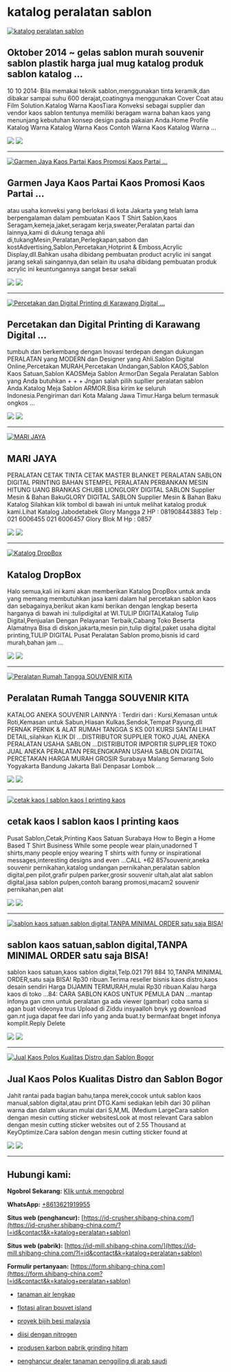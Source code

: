 # katalog peralatan sablon

<a href="https://swt.shibang-china.com/?l=id&img&k=katalog+peralatan+sablon" target="_blank">![katalog peralatan sablon](http://static.shibang-china.com/all-800x300/1297.jpg)</a>

## Oktober 2014 ~ gelas sablon murah souvenir sablon plastik harga jual mug katalog produk sablon katalog …
10 10 2014· Bila memakai teknik sablon,menggunakan tinta keramik,dan dibakar sampai suhu 600 derajat,coatingnya menggunakan Cover Coat atau Film Solution.Katalog Warna KaosTiara Konveksi sebagai supplier dan vendor kaos sablon tentunya memiliki beragam warna bahan kaos yang menunjang kebutuhan konsep design pada pakaian Anda.Home Profile Katalog Warna Katalog Warna Kaos Contoh Warna Kaos Katalog Warna …


<a href="https://whatsapp.shibangsoft.com/WhatsApp.php" target="_blank" title="WhatsApp">![](http://static.shibang-china.com/icon/whatsapp.png)</a> <a href="https://swt.shibang-china.com/?l=id&icon&k=katalog+peralatan+sablon" target="_blank">![](http://static.shibang-china.com/icon/chat-id.png)</a>

---

<a href="https://swt.shibang-china.com/?l=id&img&k=katalog+peralatan+sablon" target="_blank">![Garmen Jaya Kaos Partai Kaos Promosi Kaos Partai …](http://static.shibang-china.com/all-800x300/898.jpg)</a>

## Garmen Jaya Kaos Partai Kaos Promosi Kaos Partai …
atau usaha konveksi yang berlokasi di kota Jakarta yang telah lama berpengalaman dalam pembuatan Kaos T Shirt Sablon,kaos Seragam,kemeja,jaket,seragam kerja,sweater,Peralatan partai dan lainnya,kami di dukung tenaga ahli di,tukangMesin,Peralatan,Perlegkapan,sabon dan kostAdvertising,Sablon,Percetakan,Hotprint & Emboss,Acrylic Display,dll.Bahkan usaha dibidang pembuatan product acrylic ini sangat jarang sekali saingannya,dan selain itu usaha dibidang pembuatan produk acrylic ini keuntungannya sangat besar sekali


<a href="https://whatsapp.shibangsoft.com/WhatsApp.php" target="_blank" title="WhatsApp">![](http://static.shibang-china.com/icon/whatsapp.png)</a> <a href="https://swt.shibang-china.com/?l=id&icon&k=katalog+peralatan+sablon" target="_blank">![](http://static.shibang-china.com/icon/chat-id.png)</a>

---

<a href="https://swt.shibang-china.com/?l=id&img&k=katalog+peralatan+sablon" target="_blank">![Percetakan dan Digital Printing di Karawang Digital …](http://static.shibang-china.com/all-800x300/649.jpg)</a>

## Percetakan dan Digital Printing di Karawang Digital …
tumbuh dan berkembang dengan Inovasi terdepan dengan dukungan PERALATAN yang MODERN dan Designer yang Ahli.Sablon Digital Online,Percetakan MURAH,Percetakan Undangan,Sablon KAOS,Sablon Kaos Satuan,Sablon KAOSMeja Sablon ArmorDan Segala Peralatan Sablon yang Anda butuhkan + + + Jngan salah pilih supllier peralatan sablon Anda.Katalog Meja Sablon ARMOR.Bisa kirim ke seluruh Indonesia.Pengiriman dari Kota Malang Jawa Timur.Harga belum termasuk ongkos …


<a href="https://whatsapp.shibangsoft.com/WhatsApp.php" target="_blank" title="WhatsApp">![](http://static.shibang-china.com/icon/whatsapp.png)</a> <a href="https://swt.shibang-china.com/?l=id&icon&k=katalog+peralatan+sablon" target="_blank">![](http://static.shibang-china.com/icon/chat-id.png)</a>

---

<a href="https://swt.shibang-china.com/?l=id&img&k=katalog+peralatan+sablon" target="_blank">![MARI JAYA](http://static.shibang-china.com/all-800x300/4.jpg)</a>

## MARI JAYA
PERALATAN CETAK TINTA CETAK MASTER BLANKET PERALATAN SABLON DIGITAL PRINTING BAHAN STEMPEL PERALATAN PERBANKAN MESIN HITUNG UANG BRANKAS CHUBB LIONGLORY DIGITAL SABLON Supplier Mesin & Bahan BakuGLORY DIGITAL SABLON Supplier Mesin & Bahan Baku Katalog Silahkan klik tombol di bawah ini untuk melihat katalog produk kami.Lihat Katalog Jabodetabek Glory Mangga 2 HP : 081908443883 Telp : 021 6006455 021 6006457 Glory Blok M Hp : 0857


<a href="https://whatsapp.shibangsoft.com/WhatsApp.php" target="_blank" title="WhatsApp">![](http://static.shibang-china.com/icon/whatsapp.png)</a> <a href="https://swt.shibang-china.com/?l=id&icon&k=katalog+peralatan+sablon" target="_blank">![](http://static.shibang-china.com/icon/chat-id.png)</a>

---

<a href="https://swt.shibang-china.com/?l=id&img&k=katalog+peralatan+sablon" target="_blank">![Katalog DropBox](http://static.shibang-china.com/all-800x300/1417.jpg)</a>

## Katalog DropBox
Halo semua,kali ini kami akan memberikan Katalog DropBox untuk anda yang memang membutuhkan jasa kami dalam hal percetakan sablon kaos dan sebagainya,berikut akan kami berikan dengan lengkap beserta harganya di bawah ini :tulipdigital at WI.TULIP DIGITALKatalog Tulip Digital,Penjualan Dengan Pelayanan Terbaik,Cabang Toko Beserta Alamatnya Bisa di diskon,jakarta,mesin pin,tulip digital,paket usaha digital printing,TULIP DIGITAL Pusat Peralatan Sablon promo,bisnis id card murah,bahan jam …


<a href="https://whatsapp.shibangsoft.com/WhatsApp.php" target="_blank" title="WhatsApp">![](http://static.shibang-china.com/icon/whatsapp.png)</a> <a href="https://swt.shibang-china.com/?l=id&icon&k=katalog+peralatan+sablon" target="_blank">![](http://static.shibang-china.com/icon/chat-id.png)</a>

---

<a href="https://swt.shibang-china.com/?l=id&img&k=katalog+peralatan+sablon" target="_blank">![Peralatan Rumah Tangga SOUVENIR KITA](http://static.shibang-china.com/all-800x300/586.jpg)</a>

## Peralatan Rumah Tangga SOUVENIR KITA
KATALOG ANEKA SOUVENIR LAINNYA : Terdiri dari : Kursi,Kemasan untuk Roti,Kemasan untuk Sabun,Hiasan Kulkas,Sendok,Tempat Payung,dll PERNAK PERNIK & ALAT RUMAH TANGGA S KS 001 KURSI SANTAI LIHAT DETAIL,silahkan KLIK DI …DISTRIBUTOR SUPPLIER TOKO JUAL ANEKA PERALATAN USAHA SABLON …DISTRIBUTOR IMPORTIR SUPPLIER TOKO JUAL ANEKA PERALATAN PERLENGKAPAN USAHA SABLON DIGITAL PERCETAKAN HARGA MURAH GROSIR Surabaya Malang Semarang Solo Yogyakarta Bandung Jakarta Bali Denpasar Lombok …


<a href="https://whatsapp.shibangsoft.com/WhatsApp.php" target="_blank" title="WhatsApp">![](http://static.shibang-china.com/icon/whatsapp.png)</a> <a href="https://swt.shibang-china.com/?l=id&icon&k=katalog+peralatan+sablon" target="_blank">![](http://static.shibang-china.com/icon/chat-id.png)</a>

---

<a href="https://swt.shibang-china.com/?l=id&img&k=katalog+peralatan+sablon" target="_blank">![cetak kaos l sablon kaos l printing kaos](http://static.shibang-china.com/all-800x300/111.jpg)</a>

## cetak kaos l sablon kaos l printing kaos
Pusat Sablon,Cetak,Printing Kaos Satuan Surabaya How to Begin a Home Based T Shirt Business While some people wear plain,unadorned T shirts,many people enjoy wearing T shirts with funny or inspirational messages,interesting designs and even …CALL +62 857souvenir,aneka souvenir pernikahan,katalog undangan pernikahan,peralatan sablon digital,pen pilot,grafir pulpen parker,grosir souvenir ultah,alat alat sablon digital,jasa sablon pulpen,contoh barang promosi,macam2 souvenir pernikahan,pen alat


<a href="https://whatsapp.shibangsoft.com/WhatsApp.php" target="_blank" title="WhatsApp">![](http://static.shibang-china.com/icon/whatsapp.png)</a> <a href="https://swt.shibang-china.com/?l=id&icon&k=katalog+peralatan+sablon" target="_blank">![](http://static.shibang-china.com/icon/chat-id.png)</a>

---

<a href="https://swt.shibang-china.com/?l=id&img&k=katalog+peralatan+sablon" target="_blank">![sablon kaos satuan,sablon digital,TANPA MINIMAL ORDER satu saja BISA!](http://static.shibang-china.com/all-800x300/236.jpg)</a>

## sablon kaos satuan,sablon digital,TANPA MINIMAL ORDER satu saja BISA!
sablon kaos satuan,kaos sablon digital,Telp.021 791 884 10,TANPA MINIMAL ORDER,satu saja BISA! Rp30 ribuan.Terima reseller bisnis kaos distro,kaos desain sendiri Harga DIJAMIN TERMURAH,mulai Rp30 ribuan.Kalau harga kaos di toko …84: CARA SABLON KAOS UNTUK PEMULA DAN …mantap infonya gan cmn untuk peralatan ga ada viewer (gambar) coba sama si agan buat videonya trus Upload di Ziddu insyaalloh bnyk yg download gan.nt juga dapat fee dari info yang anda buat.ty bermanfaat bnget infonya komplit.Reply Delete


<a href="https://whatsapp.shibangsoft.com/WhatsApp.php" target="_blank" title="WhatsApp">![](http://static.shibang-china.com/icon/whatsapp.png)</a> <a href="https://swt.shibang-china.com/?l=id&icon&k=katalog+peralatan+sablon" target="_blank">![](http://static.shibang-china.com/icon/chat-id.png)</a>

---

<a href="https://swt.shibang-china.com/?l=id&img&k=katalog+peralatan+sablon" target="_blank">![Jual Kaos Polos Kualitas Distro dan Sablon Bogor](http://static.shibang-china.com/all-800x300/1498.jpg)</a>

## Jual Kaos Polos Kualitas Distro dan Sablon Bogor
Jahit rantai pada bagian bahu,tanpa merek,cocok untuk sablon kaos manual,sablon digital,atau print DTG.Kami sediakan lebih dari 30 pilihan warna dan dalam ukuran mulai dari S,M,ML (Medium LargeCara sablon dengan mesin cutting sticker websitesLook at most relevant Cara sablon dengan mesin cutting sticker websites out of 2.55 Thousand at KeyOptimize.Cara sablon dengan mesin cutting sticker found at


<a href="https://whatsapp.shibangsoft.com/WhatsApp.php" target="_blank" title="WhatsApp">![](http://static.shibang-china.com/icon/whatsapp.png)</a> <a href="https://swt.shibang-china.com/?l=id&icon&k=katalog+peralatan+sablon" target="_blank">![](http://static.shibang-china.com/icon/chat-id.png)</a>

---
## Hubungi kami:

**Ngobrol Sekarang:** [Klik untuk mengobrol](https://swt.shibang-china.com?l=id&contact&k=katalog+peralatan+sablon)

**WhatsApp:**  [+8613621919955](https://whatsapp.shibangsoft.com/WhatsApp.php)

**Situs web (penghancur):** [https://id-crusher.shibang-china.com/](https://id-crusher.shibang-china.com/?l=id&contact&k=katalog+peralatan+sablon)

**Situs web (pabrik):** [https://id-mill.shibang-china.com/](https://id-mill.shibang-china.com/?l=id&contact&k=katalog+peralatan+sablon)

**Formulir pertanyaan:** [https://form.shibang-china.com](https://form.shibang-china.com?l=id&contact&k=katalog+peralatan+sablon)

* [tanaman air lengkap](../24/tanaman%20air%20lengkap.md)

* [flotasi aliran bouvet island](../30/flotasi%20aliran%20bouvet%20island.md)

* [proyek bijih besi malaysia](../16/proyek%20bijih%20besi%20malaysia.md)

* [diisi dengan nitrogen](../25/diisi%20dengan%20nitrogen.md)

* [produsen karbon pabrik grinding hitam](../27/produsen%20karbon%20pabrik%20grinding%20hitam.md)

* [penghancur dealer tanaman penggiling di arab saudi](../23/penghancur%20dealer%20tanaman%20penggiling%20di%20arab%20saudi.md)